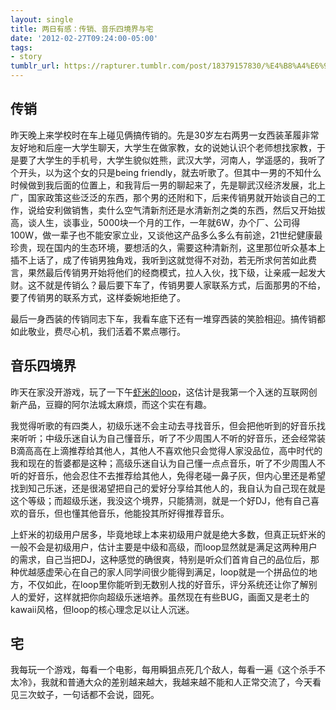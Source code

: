 ```yaml
---
layout: single
title: 两日有感：传销、音乐四境界与宅
date: '2012-02-27T09:24:00-05:00'
tags:
- story
tumblr_url: https://rapturer.tumblr.com/post/18379157830/%E4%B8%A4%E6%97%A5%E6%9C%89%E6%84%9F%E4%BC%A0%E9%94%80%E9%9F%B3%E4%B9%90%E5%9B%9B%E5%A2%83%E7%95%8C%E4%B8%8E%E5%AE%85
---
```

## 传销

昨天晚上来学校时在车上碰见俩搞传销的。先是30岁左右两男一女西装革履非常友好地和后座一大学生聊天，大学生在做家教，女的说她认识个老师想找家教，于是要了大学生的手机号，大学生貌似姓熊，武汉大学，河南人，学遥感的，我听了个开头，以为这个女的只是being friendly，就去听歌了。但其中一男的不知什么时候做到我后面的位置上，和我背后一男的聊起来了，先是聊武汉经济发展，北上广，国家政策这些泛泛的东西，那个男的还附和下，后来传销男就开始谈自己的工作，说给安利做销售，卖什么空气清新剂还是水清新剂之类的东西，然后又开始拔高，谈人生，谈事业，5000块一个月的工作，一年就6W，办个厂、公司得100W，做一辈子也不能安家立业，又谈他这产品多么多么有前途，21世纪健康最珍贵，现在国内的生态环境，要想活的久，需要这种清新剂，这里那位听众基本上插不上话了，成了传销男独角戏，我听到这就觉得不对劲，若无所求何苦如此费言，果然最后传销男开始将他们的经商模式，拉人入伙，找下级，让亲戚一起发大财。这不就是传销么？最后要下车了，传销男要人家联系方式，后面那男的不给，要了传销男的联系方式，这样委婉地拒绝了。

最后一身西装的传销同志下车，我看车底下还有一堆穿西装的笑脸相迎。搞传销都如此敬业，费尽心机，我们活着不累点哪行。

## 音乐四境界

昨天在家没开游戏，玩了一下午[虾米的loop](http://loop.xiami.com/)，这估计是我第一个入迷的互联网创新产品，豆瓣的阿尔法城太麻烦，而这个实在有趣。

我觉得听歌的有四类人，初级乐迷不会主动去寻找音乐，但会把他听到的好音乐找来听听；中级乐迷自认为自己懂音乐，听了不少周围人不听的好音乐，还会经常装B滴高高在上滴推荐给其他人，其他人不喜欢他只会觉得人家没品位，高中时代的我和现在的哲婆都是这种；高级乐迷自认为自己懂一点点音乐，听了不少周围人不听的好音乐，他会忍住不去推荐给其他人，免得老碰一鼻子灰，但内心里还是希望找到知己乐迷，还是很渴望把自己的爱好分享给其他人的，我自认为自己现在就是这个等级；而超级乐迷，我没这个境界，只能猜测，就是一个好DJ，他有自己喜欢的音乐，但也懂其他音乐，他能投其所好得推荐音乐。

上虾米的初级用户居多，毕竟地球上本来初级用户就是绝大多数，但真正玩虾米的一般不会是初级用户，估计主要是中级和高级，而loop显然就是满足这两种用户的需求，自己当把DJ，这种感觉的确很爽，特别是听众们首肯自己的品位后，那种优越感虚荣心在自己的家人同学间很少能得到满足，loop就是一个拼品位的地方，不仅如此，在loop里你能听到无数别人找的好音乐，评分系统还让你了解别人的爱好，这样就把你向超级乐迷培养。虽然现在有些BUG，画面又是老土的kawaii风格，但loop的核心理念足以让人沉迷。

## 宅

我每玩一个游戏，每看一个电影，每用瞬狙点死几个敌人，每看一遍《这个杀手不太冷》，我就和普通大众的差别越来越大，我越来越不能和人正常交流了，今天看见三次蚊子，一句话都不会说，囧死。

